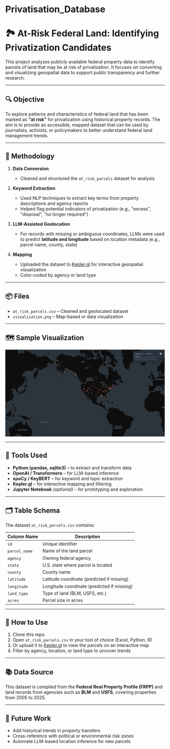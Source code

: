 # Privatisation_Database
# 🏞️ At-Risk Federal Land: Identifying Privatization Candidates

This project analyzes publicly available federal property data to identify parcels of land that may be at risk of privatization. It focuses on converting and visualizing geospatial data to support public transparency and further research.

---

## 🔍 Objective

To explore patterns and characteristics of federal land that has been marked as **“at risk”** for privatization using historical property records. The aim is to provide an accessible, mapped dataset that can be used by journalists, activists, or policymakers to better understand federal land management trends.

---

## 🧠 Methodology

1. **Data Conversion**
   - Cleaned and structured the `at_risk_parcels` dataset for analysis

2. **Keyword Extraction**
   - Used NLP techniques to extract key terms from property descriptions and agency reports
   - Helped flag potential indicators of privatization (e.g., "excess", "disposal", "no longer required")

3. **LLM-Assisted Geolocation**
   - For records with missing or ambiguous coordinates, LLMs were used to predict **latitude and longitude** based on location metadata (e.g., parcel name, county, state)

4. **Mapping**
   - Uploaded the dataset to [Kepler.gl](https://kepler.gl/) for interactive geospatial visualization
   - Color-coded by agency or land type

---

## 📦 Files

- `at_risk_parcels.csv` – Cleaned and geolocated dataset
- `visualization.png` – Map-based or data visualization

---

## 🗺️ Sample Visualization

![Visualization of At-Risk Parcels](visualization.png)

---

## 🧰 Tools Used

- **Python (pandas, sqlite3)** – to extract and transform data
- **OpenAI / Transformers** – for LLM-based inference
- **spaCy / KeyBERT** – for keyword and topic extraction
- **Kepler.gl** – for interactive mapping and filtering
- **Jupyter Notebook** *(optional)* – for prototyping and exploration

---

## 🗂️ Table Schema

The dataset `at_risk_parcels.csv` contains:

| Column Name       | Description                                   |
|-------------------|-----------------------------------------------|
| `id`              | Unique identifier                             |
| `parcel_name`     | Name of the land parcel                       |
| `agency`          | Owning federal agency                         |
| `state`           | U.S. state where parcel is located            |
| `county`          | County name                                   |
| `latitude`        | Latitude coordinate (predicted if missing)    |
| `longitude`       | Longitude coordinate (predicted if missing)   |
| `land_type`       | Type of land (BLM, USFS, etc.)                |
| `acres`           | Parcel size in acres                          |

---

## 🚀 How to Use

1. Clone this repo
2. Open `at_risk_parcels.csv` in your tool of choice (Excel, Python, R)
3. Or upload it to [Kepler.gl](https://kepler.gl/) to view the parcels on an interactive map
4. Filter by agency, location, or land type to uncover trends

---

## 📚 Data Source

This dataset is compiled from the **Federal Real Property Profile (FRPP)** and land records from agencies such as **BLM** and **USFS**, covering properties from 2005 to 2025.

---

## 🧩 Future Work

- Add historical trends in property transfers
- Cross-reference with political or environmental risk zones
- Automate LLM-based location inference for new parcels
